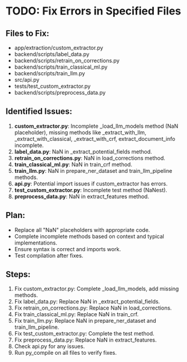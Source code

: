 # TODO: Fix Errors in Specified Files

## Files to Fix:
- app/extraction/custom_extractor.py
- backend/scripts/label_data.py
- backend/scripts/retrain_on_corrections.py
- backend/scripts/train_classical_ml.py
- backend/scripts/train_llm.py
- src/api.py
- tests/test_custom_extractor.py
- backend/scripts/preprocess_data.py

## Identified Issues:
1. **custom_extractor.py**: Incomplete _load_llm_models method (NaN placeholder), missing methods like _extract_with_llm, _extract_with_classical, _extract_with_crf, extract_document_info incomplete.
2. **label_data.py**: NaN in _extract_potential_fields method.
3. **retrain_on_corrections.py**: NaN in load_corrections method.
4. **train_classical_ml.py**: NaN in train_crf method.
5. **train_llm.py**: NaN in prepare_ner_dataset and train_llm_pipeline methods.
6. **api.py**: Potential import issues if custom_extractor has errors.
7. **test_custom_extractor.py**: Incomplete test method (NaNest).
8. **preprocess_data.py**: NaN in extract_features method.

## Plan:
- Replace all "NaN" placeholders with appropriate code.
- Complete incomplete methods based on context and typical implementations.
- Ensure syntax is correct and imports work.
- Test compilation after fixes.

## Steps:
1. Fix custom_extractor.py: Complete _load_llm_models, add missing methods.
2. Fix label_data.py: Replace NaN in _extract_potential_fields.
3. Fix retrain_on_corrections.py: Replace NaN in load_corrections.
4. Fix train_classical_ml.py: Replace NaN in train_crf.
5. Fix train_llm.py: Replace NaN in prepare_ner_dataset and train_llm_pipeline.
6. Fix test_custom_extractor.py: Complete the test method.
7. Fix preprocess_data.py: Replace NaN in extract_features.
8. Check api.py for any issues.
9. Run py_compile on all files to verify fixes.
